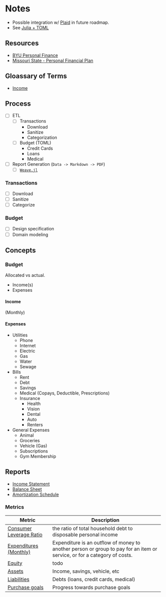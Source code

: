 # Notes

* Possible integration w/ [Plaid](https://plaid.com/) in future roadmap.
* See [Julia + TOML](https://discourse.julialang.org/t/best-way-to-create-config-files-does-julia-support-toml-natively/21415)

## Resources
* [BYU Personal Finance](https://personalfinance.byu.edu/helpingothers)
* [Missouri State - Personal Financial Plan](https://web.archive.org/web/20150917050157/http://www.missouristate.edu/assets/reallife/Creating_a_Personal_Financial_Plan.pdf)

## Gloassary of Terms
* [Income](https://en.wikipedia.org/wiki/Income)

## Process
- [ ] ETL
  - [ ] Transactions
    * Download
    * Sanitize
    * Categorization
  - [ ] Budget (TOML)
    * Credit Cards
    * Loans
    * Medical
- [ ] Report Generation (`Data -> Markdown -> PDF`)
  - [ ] [`Weave.jl`](http://weavejl.mpastell.com/stable/)

### Transactions
- [ ] Download 
- [ ] Sanitize
- [ ] Categorize

### Budget
- [ ] Design specification
- [ ] Domain modeling

## Concepts

### Budget
Allocated vs actual.

* Income(s)
* Expenses

#### Income
(Monthly)

#### Expenses
* Utilities
  * Phone
  * Internet
  * Electric
  * Gas
  * Water
  * Sewage
* Bills
  * Rent
  * Debt
  * Savings
  * Medical (Copays, Deductible, Prescriptions)
  * Insurance
    * Health
    * Vision
    * Dental
    * Auto
    * Renters
* General Expenses
  * Animal
  * Groceries
  * Vehicle (Gas)
  * Subscriptions
  * Gym Membership

## Reports
* [Income Statement](https://en.wikipedia.org/wiki/Income_statement)
* [Balance Sheet](https://en.wikipedia.org/wiki/Balance_sheet)
* [Amortization Schedule](https://en.wikipedia.org/wiki/Amortization_schedule)

### Metrics
| Metric | Description |
| ------ | ----------- |
| [Consumer Leverage Ratio](https://en.wikipedia.org/wiki/Consumer_leverage_ratio) | the ratio of total household debt to disposable personal income |
| [Expenditures (Monthly)](https://en.wikipedia.org/wiki/Expense) | Expenditure is an outflow of money to another person or group to pay for an item or service, or for a category of costs.  |
| [Equity](https://en.wikipedia.org/wiki/Equity_(finance)) | todo |
| [Assets](#) | Income, savings, vehicle, etc |
| [Liabilities](#) | Debts (loans, credit cards, medical) |
| [Purchase goals](#) | Progress towards purchase goals |

